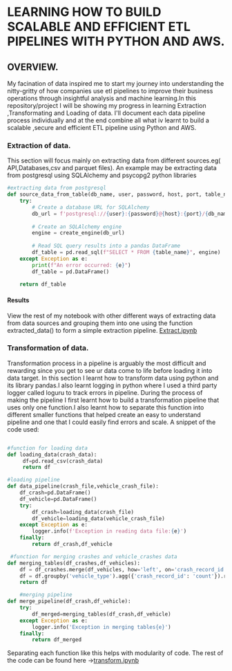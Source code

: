  # LEARNING HOW TO BUILD SCALABLE AND EFFICIENT ETL PIPELINES WITH PYTHON AND AWS. 

 ## OVERVIEW.
My facination of data inspired me to start my journey into understanding the nitty-gritty of how companies use etl pipelines to improve their business operations through insightful analysis and machine learning.In this repository/project I will be showing my progress in learning Extraction ,Transformating and Loading of data. I'll document each data pipeline process individually and at the end combine all what iv learnt to build a scalable ,secure and efficient ETL pipeline using Python and AWS.

### Extraction of data.
This section will focus mainly on extracting data from different sources.eg( API,Databases,csv and parquet files).
An example may be extracting data from postgresql using SQLAlchemy and psycopg2 python libraries
```python
#extracting data from postgresql
def source_data_from_table(db_name, user, password, host, port, table_name):
    try:
        # Create a database URL for SQLAlchemy
        db_url = f'postgresql://{user}:{password}@{host}:{port}/{db_name}'
        
        # Create an SQLAlchemy engine
        engine = create_engine(db_url)
        
        # Read SQL query results into a pandas DataFrame
        df_table = pd.read_sql(f"SELECT * FROM {table_name}", engine)
    except Exception as e:
        print(f"An error occurred: {e}")
        df_table = pd.DataFrame()
    
    return df_table
```
#### Results
View the rest of my notebook with other different ways of extracting data from data sources and grouping them into one using the function extracted_data() to form a simple extraction pipeline. [Extract.ipynb](Extract.ipynb)

### Transformation of data.
Transformation process in a pipeline is arguably the most difficult and rewarding since you get to see ur data come to life before loading it into data target.
In this section I learnt how to transform data using python and its library pandas.I also learnt logging in python where I used a third party logger called loguru to track errors in pipeline.
During the process of making the pipeline I first learnt how to build a transformation pipeline that uses only one function.I also learnt how to separate this function into different smaller functions that helped create an easy to understand pipeline and one that I could easily find errors and scale.
A snippet of the code used:
```python

#function for loading data
def loading_data(crash_data):
     df=pd.read_csv(crash_data)
     return df

#loading pipeline
def data_pipeline(crash_file,vehicle_crash_file):
    df_crash=pd.DataFrame()
    df_vehicle=pd.DataFrame()
    try:
        df_crash=loading_data(crash_file)
        df_vehicle=loading_data(vehicle_crash_file)
    except Exception as e:
        logger.info(f'Exception in reading data file:{e}')
    finally:
        return df_crash,df_vehicle 

 #function for merging crashes and vehicle_crashes data
def merging_tables(df_crashes,df_vehicles):
    df = df_crashes.merge(df_vehicles, how='left', on='crash_record_id', suffixes=('_left','_right')) 
    df = df.groupby('vehicle_type').agg({'crash_record_id': 'count'}).reset_index() 
    return df

    #merging pipeline
def merge_pipeline(df_crash,df_vehicle):
    try:
        df_merged=merging_tables(df_crash,df_vehicle)
    except Exception as e:
        logger.info('Exception in merging tables{e}') 
    finally:
        return df_merged 

```
Separating each function like this helps with modularity of code.
The rest of the code can be found here ->[transform.ipynb](python/transform.ipynb)


